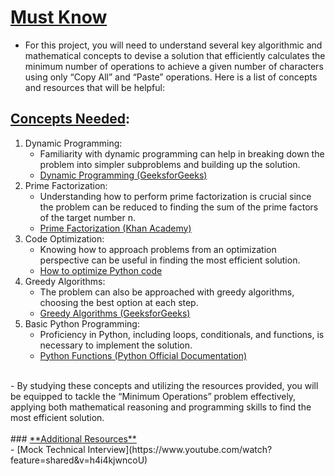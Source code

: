 # <ins>**Must Know**</ins><br>
- For this project, you will need to understand several key algorithmic and mathematical concepts to devise a solution that efficiently calculates the minimum number of operations to achieve a given number of characters using only “Copy All” and “Paste” operations. Here is a list of concepts and resources that will be helpful:<br>
## <ins>**Concepts Needed**</ins>:<br>
1. Dynamic Programming:<br>
	- Familiarity with dynamic programming can help in breaking down the problem into simpler subproblems and building up the solution.<br>
	- [Dynamic Programming (GeeksforGeeks)](https://www.geeksforgeeks.org/dynamic-programming/)<br>
2. Prime Factorization:<br>
	- Understanding how to perform prime factorization is crucial since the problem can be reduced to finding the sum of the prime factors of the target number n.<br>
	- [Prime Factorization (Khan Academy)](https://www.khanacademy.org/math/pre-algebra/pre-algebra-factors-multiples/pre-algebra-prime-factorization-prealg/v/prime-factorization)<br>
3. Code Optimization:<br>
	- Knowing how to approach problems from an optimization perspective can be useful in finding the most efficient solution.<br>
	- [How to optimize Python code](https://stackify.com/how-to-optimize-python-code/)<br>
4. Greedy Algorithms:<br>
	- The problem can also be approached with greedy algorithms, choosing the best option at each step.<br>
	- [Greedy Algorithms (GeeksforGeeks)](https://www.geeksforgeeks.org/greedy-algorithms/)<br>
5. Basic Python Programming:<br>
	- Proficiency in Python, including loops, conditionals, and functions, is necessary to implement the solution.<br>
	- [Python Functions (Python Official Documentation)](https://docs.python.org/3/tutorial/controlflow.html#defining-functions)<br>
<br>
- By studying these concepts and utilizing the resources provided, you will be equipped to tackle the “Minimum Operations” problem effectively, applying both mathematical reasoning and programming skills to find the most efficient solution.<br>
<br>
### <ins>**Additional Resources**</ins><br>
- [Mock Technical Interview](https://www.youtube.com/watch?feature=shared&v=h4i4kjwncoU)<br>
